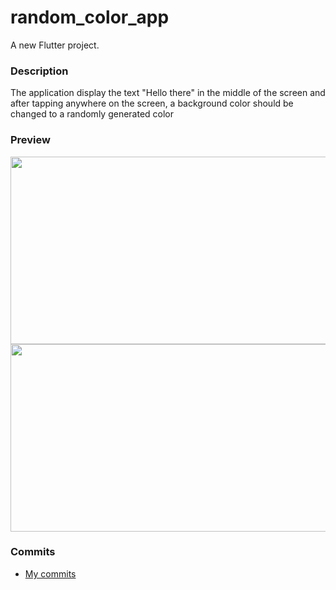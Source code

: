 # random_color_app

A new Flutter project.

### Description

The application display the text "Hello there" in the middle of the screen and after tapping anywhere on the screen,
a background color should be changed to a randomly generated color

### Preview 
<div>
  <img src='https://github.com/errhama/Grocery_Shop_app/assets/79153644/6a8b05ad-0dae-4328-8df2-0ce6d2d0f979' width='600' height='300'>
    <img src='https://github.com/errhama/Grocery_Shop_app/assets/79153644/8e635fe8-8c71-40c5-b33f-795d7e03ccd5' width='600' height='300'>
  </div>

  ### Commits
  - [My commits](https://github.com/errhama/random-color/commits/master)
